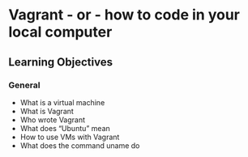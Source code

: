 # Vagrant - or - how to code in your local computer
## Learning Objectives
### General
* What is a virtual machine
* What is Vagrant
* Who wrote Vagrant
* What does “Ubuntu” mean
* How to use VMs with Vagrant
* What does the command uname do
